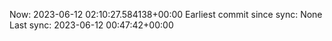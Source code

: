 Now: 2023-06-12 02:10:27.584138+00:00 Earliest commit since sync: None Last sync: 2023-06-12 00:47:42+00:00
